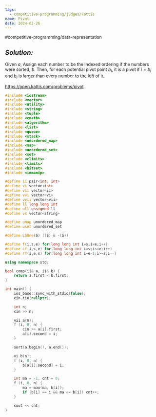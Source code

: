 ```yaml
---
tags:
  - competitive-programming/judges/kattis
name: Pivot
date: 2024-02-26
---
```

#competitive-programming/data-representation 
## _Solution:_
Given $a$, Assign each number to be the indexed ordering if the numbers were sorted, $b$. Then, for each potential pivot point $b_i$, it is a pivot if $i=b_i$ and $b_i$ is larger than every number to the left of it.

https://open.kattis.com/problems/pivot
```cpp
#include <iostream>
#include <vector>
#include <utility>
#include <string>
#include <tuple>
#include <cmath>
#include <algorithm>
#include <list>
#include <queue>
#include <stack>
#include <unordered_map>
#include <map>
#include <unordered_set>
#include <set>
#include <climits>
#include <limits>
#include <bitset>
#include <iomanip>

#define ii pair<int, int>
#define vi vector<int>
#define vii vector<ii>
#define vvi vector<vi>
#define vvii vector<vii>
#define ll long long int
#define ull unsigned ll
#define vs vector<string>

#define umap unordered_map
#define uset unordered_set

#define LSOne(S) ((S) & -(S))

#define f(i,s,e) for(long long int i=s;i<e;i++)
#define cf(i,s,e) for(long long int i=s;i<=e;i++)
#define rf(i,e,s) for(long long int i=e-1;i>=s;i--)

using namespace std;

bool comp(ii& a, ii& b) {
    return a.first < b.first;
}

int main() {
    ios_base::sync_with_stdio(false);
    cin.tie(nullptr);

    int n;
    cin >> n;

    vii a(n);
    f (i, 0, n) {
        cin >> a[i].first;
        a[i].second = i;
    }

    sort(a.begin(), a.end());

    vi b(n);
    f (i, 0, n) {
        b[a[i].second] = i;        
    }

    int ma = -1, cnt = 0;
    f (i, 0, n) {
        ma = max(ma, b[i]);
        if (b[i] == i && ma <= b[i]) cnt++;
    }

    cout << cnt;
}
```
